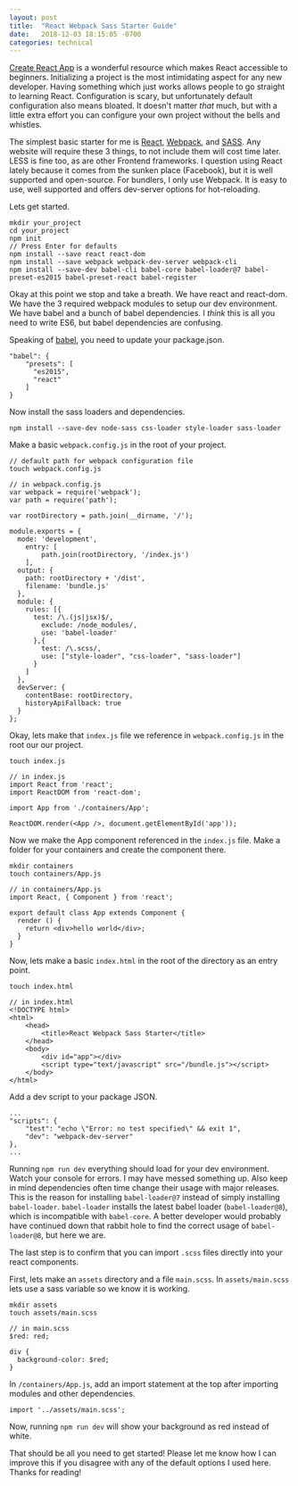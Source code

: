 ```yaml
---
layout: post
title:  "React Webpack Sass Starter Guide"
date:   2018-12-03 18:15:05 -0700
categories: technical
---
```


[Create React App](https://github.com/facebook/create-react-app) is a wonderful resource which makes React accessible to beginners.  Initializing a project is the most intimidating aspect for any new developer.  Having something which just works allows people to go straight to learning React. Configuration is scary, but unfortunately default configuration also means bloated.  It doesn't matter *that* much, but with a little extra effort you can configure your own project without the bells and whistles.

The simplest basic starter for me is [React](https://github.com/facebook/react), [Webpack](https://github.com/webpack), and [SASS](https://github.com/sass/node-sass).  Any website will require these 3 things, to not include them will cost time later.  LESS is fine too, as are other Frontend frameworks.  I question using React lately because it comes from the sunken place (Facebook), but it is well supported and open-source. For bundlers, I only use Webpack. It is easy to use, well supported and offers dev-server options for hot-reloading.

Lets get started.

```
mkdir your_project
cd your_project
npm init
// Press Enter for defaults
npm install --save react react-dom
npm install --save webpack webpack-dev-server webpack-cli
npm install --save-dev babel-cli babel-core babel-loader@7 babel-preset-es2015 babel-preset-react babel-register
```

Okay at this point we stop and take a breath.  We have react and react-dom.  We have the 3 required webpack modules to setup our dev environment.  We have babel and a bunch of babel dependencies.  I *think* this is all you need to write ES6, but babel dependencies are confusing.

Speaking of [babel](https://babeljs.io/), you need to update your package.json.

```
"babel": {
    "presets": [
      "es2015",
      "react"
    ]
}
```

Now install the sass loaders and dependencies.

```
npm install --save-dev node-sass css-loader style-loader sass-loader
```

Make a basic `webpack.config.js` in the root of your project.

```
// default path for webpack configuration file
touch webpack.config.js

// in webpack.config.js
var webpack = require('webpack');
var path = require('path');

var rootDirectory = path.join(__dirname, '/');

module.exports = {
  mode: 'development',
	entry: [
		path.join(rootDirectory, '/index.js')
	],
  output: {
    path: rootDirectory + '/dist',
    filename: 'bundle.js'
  },
  module: {
    rules: [{
      test: /\.(js|jsx)$/,
        exclude: /node_modules/,
        use: 'babel-loader'
      },{
        test: /\.scss/,
        use: ["style-loader", "css-loader", "sass-loader"]
      }
    ]
  },
  devServer: {
    contentBase: rootDirectory,
    historyApiFallback: true
  }
};

```

Okay, lets make that `index.js` file we reference in `webpack.config.js` in the root our our project.

```
touch index.js

// in index.js
import React from 'react';
import ReactDOM from 'react-dom';

import App from './containers/App';

ReactDOM.render(<App />, document.getElementById('app'));
```

Now we make the App component referenced in the `index.js` file.  Make a folder for your containers and create the component there.

```
mkdir containers
touch containers/App.js

// in containers/App.js
import React, { Component } from 'react';

export default class App extends Component {
  render () {
    return <div>hello world</div>;
  }
}
```

Now, lets make a basic `index.html` in the root of the directory as an entry point.

```
touch index.html

// in index.html
<!DOCTYPE html>
<html>
    <head>
        <title>React Webpack Sass Starter</title>
    </head>
    <body>
        <div id="app"></div>
        <script type="text/javascript" src="/bundle.js"></script>
    </body>
</html>
```

Add a dev script to your package JSON.

```
...
"scripts": {
    "test": "echo \"Error: no test specified\" && exit 1",
    "dev": "webpack-dev-server"
},
...
```

Running `npm run dev` everything should load for your dev environment. Watch your console for errors.  I may have messed something up.  Also keep in mind dependencies often time change their usage with major releases.  This is the reason for installing `babel-loader@7` instead of simply installing `babel-loader`.  `babel-loader` installs the latest babel loader (`babel-loader@8`), which is incompatible with `babel-core`.  A better developer would probably have continued down that rabbit hole to find the correct usage of `babel-loader@8`, but here we are.

The last step is to confirm that you can import `.scss` files directly into your react components.

First, lets make an `assets` directory and a file `main.scss`. In `assets/main.scss` lets use a sass variable so we know it is working.

```
mkdir assets
touch assets/main.scss

// in main.scss
$red: red;

div {
  background-color: $red;
}
```

In `/containers/App.js`, add an import statement at the top after importing modules and other dependencies.

```
import '../assets/main.scss';
```

Now, running `npm run dev` will show your background as red instead of white.

That should be all you need to get started! Please let me know how I can improve this if you disagree with any of the default options I used here.  Thanks for reading!
